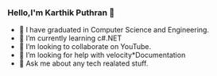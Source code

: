 ### Hello,I'm Karthik Puthran 👋






- 🔭 I have  graduated in Computer Science and Engineering.
- 🌱 I’m currently learning c#.NET
- 👯 I’m looking to collaborate on YouTube.
- 🤔 I’m looking for help with velocity*Documentation
- 💬 Ask me about any tech realated stuff.

